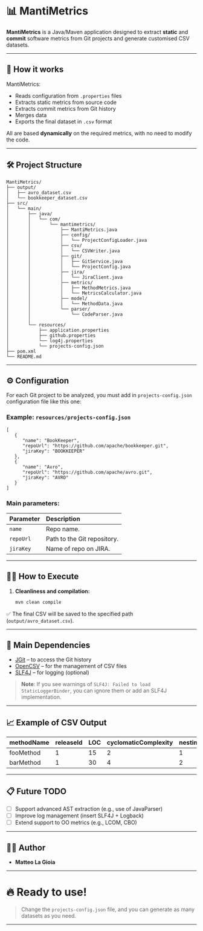 # 📊 MantiMetrics

**MantiMetrics** is a Java/Maven application designed to extract **static** and **commit** software metrics from Git projects and generate customised CSV datasets.

---

## 🚀 How it works

MantiMetrics:
- Reads configuration from `.properties` files
- Extracts static metrics from source code
- Extracts commit metrics from Git history
- Merges data
- Exports the final dataset in `.csv` format

All are based **dynamically** on the required metrics, with no need to modify the code.

---

## 🛠️ Project Structure

```
MantiMetrics/
├── output/
│   ├── avro_dataset.csv
│   └── bookkeeper_dataset.csv
├── src/
│   └── main/
│       ├── java/
│       │   └── com/
│       │       └── mantimetrics/
│       │           ├── MantiMetrics.java
│       │           ├── config/
│       │           │   └── ProjectConfigLoader.java
│       │           ├── csv/
│       │           │   └── CSVWriter.java                      
│       │           ├── git/
│       │           │   ├── GitService.java
│       │           │   └── ProjectConfig.java
│       │           ├── jira/
│       │           │   └── JiraClient.java 
│       │           ├── metrics/
│       │           │   ├── MethodMetrics.java
│       │           │   └── MetricsCalculator.java
│       │           ├── model/
│       │           │   └── MethodData.java
│       │           └── parser/
│       │               └── CodeParser.java
│       │           
│       └── resources/
│           ├── application.properties
│           ├── github.properties
│           └── log4j.properties
│           └── projects-config.json
├── pom.xml 
└── README.md
```

---

## ⚙️ Configuration

For each Git project to be analyzed, you must add in `projects-config.json` configuration file like this one:

### Example: `resources/projects-config.json`

```properties
[
   {
      "name": "BookKeeper",
      "repoUrl": "https://github.com/apache/bookkeeper.git",
      "jiraKey": "BOOKKEEPER"
   },
   {
      "name": "Avro",
      "repoUrl": "https://github.com/apache/avro.git",
      "jiraKey": "AVRO"
   }
]
```

### Main parameters:

| Parameter        | Description                                           |
|:-----------------|:------------------------------------------------------|
| `name`           | Repo name.                                            |
| `repoUrl`        | Path to the Git repository.                           |
| `jiraKey`        | Name of repo on JIRA.                                 |
---
## 🏃‍♂️ How to Execute

1. **Cleanliness and compilation:**
   ```bash
   mvn clean compile
   ```
   
✅ The final CSV will be saved to the specified path (`output/avro_dataset.csv`).

---

## 🧩 Main Dependencies

- [JGit](https://www.eclipse.org/jgit/) – to access the Git history
- [OpenCSV](http://opencsv.sourceforge.net/) – for the management of CSV files
- [SLF4J](http://www.slf4j.org/) – for logging (optional)

> **Note**: If you see warnings of `SLF4J: Failed to load StaticLoggerBinder`, you can ignore them or add an SLF4J implementation.

---

## 📈 Example of CSV Output

| methodName | releaseId | LOC | cyclomaticComplexity | nestingDepth | branchCount | methodHistories | authors | churn |
|:-----------|:----------|:----|:---------------------|:-------------|:------------|:----------------|:--------|:------|
| fooMethod  | 1         | 15  | 2                    | 1            | 1           | 3               | 2       | 45    |
| barMethod  | 1         | 30  | 4                    | 2            | 3           | 5               | 4       | 60    |

---

## 📋 Future TODO

- [ ] Support advanced AST extraction (e.g., use of JavaParser)
- [ ] Improve log management (insert SLF4J + Logback)
- [ ] Extend support to OO metrics (e.g., LCOM, CBO)

---

## 👨‍💻 Author

- **Matteo La Gioia**

---

# 🔥 Ready to use!
> Change the `projects-config.json` file, and you can generate as many datasets as you need.

---
